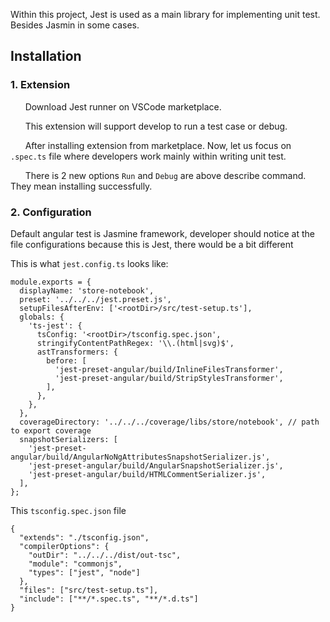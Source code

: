 Within this project, Jest is used as a main library for implementing unit test. Besides Jasmin in some cases.
## Installation
### 1. Extension
&nbsp; &nbsp; &nbsp; Download Jest runner on VSCode marketplace.

&nbsp; &nbsp; &nbsp; This extension will support develop to run a test case or debug.

&nbsp; &nbsp; &nbsp; After installing extension from marketplace. Now, let us focus on `.spec.ts` file where developers work mainly within writing unit test.

&nbsp; &nbsp; &nbsp; There is 2 new options `Run` and `Debug` are above describe command. They mean installing successfully.

### 2. Configuration
Default angular test is Jasmine framework, developer should notice at the file configurations because this is Jest, there would be a bit different

This is what `jest.config.ts` looks like:

    module.exports = {
      displayName: 'store-notebook',
      preset: '../../../jest.preset.js',
      setupFilesAfterEnv: ['<rootDir>/src/test-setup.ts'],
      globals: {
        'ts-jest': {
          tsConfig: '<rootDir>/tsconfig.spec.json',
          stringifyContentPathRegex: '\\.(html|svg)$',
          astTransformers: {
            before: [
              'jest-preset-angular/build/InlineFilesTransformer',
              'jest-preset-angular/build/StripStylesTransformer',
            ],
          },
        },
      },
      coverageDirectory: '../../../coverage/libs/store/notebook', // path to export coverage
      snapshotSerializers: [
        'jest-preset-angular/build/AngularNoNgAttributesSnapshotSerializer.js',
        'jest-preset-angular/build/AngularSnapshotSerializer.js',
        'jest-preset-angular/build/HTMLCommentSerializer.js',
      ],
    };
    
This `tsconfig.spec.json` file

    {
      "extends": "./tsconfig.json",
      "compilerOptions": {
        "outDir": "../../../dist/out-tsc",
        "module": "commonjs",
        "types": ["jest", "node"]
      },
      "files": ["src/test-setup.ts"],
      "include": ["**/*.spec.ts", "**/*.d.ts"]
    }
